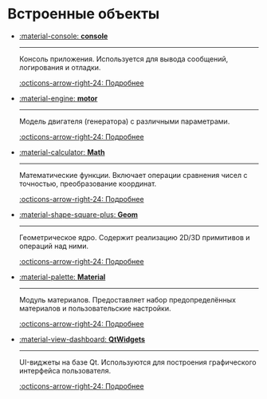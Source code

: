 # Встроенные объекты
<!-- | Название         | Описание                                      |
|------------------|-----------------------------------------------|
| [^^console^^](console/index.md)     | Консоль приложения.                          |
| [^^motor^^](motor/index.md)         | Модель двигателя (генератора) с различными параметрами. |
| [^^Math^^](Math/index.md)           | Математические функции.                       |
| [^^Geom^^](Geom/index.md)           | Геометрическое ядро.                          |
| [^^Material^^](Material/index.md)   | Материалы.                                    |
| [^^QtWidgets^^](QtWidgets/index.md) | UI-виджеты.                                   | -->


<div class="grid cards" markdown>

-   [:material-console: **console**](console/index.md)

    ---

    Консоль приложения. Используется для вывода сообщений, логирования и отладки.

    [:octicons-arrow-right-24: Подробнее](console/index.md)

-   [:material-engine: **motor**](motor/index.md)

    ---

    Модель двигателя (генератора) с различными параметрами.

    [:octicons-arrow-right-24: Подробнее](motor/index.md)

-   [:material-calculator: **Math**](Math/index.md)

    ---

    Математические функции. Включает операции сравнения чисел с точностью, преобразование координат.

    [:octicons-arrow-right-24: Подробнее](Math/index.md)

-   [:material-shape-square-plus: **Geom**](Geom/index.md)

    ---

    Геометрическое ядро. Содержит реализацию 2D/3D примитивов и операций над ними.

    [:octicons-arrow-right-24: Подробнее](Geom/index.md)

-   [:material-palette: **Material**](Material/index.md)

    ---

    Модуль материалов. Предоставляет набор предопределённых материалов и пользовательские настройки.

    [:octicons-arrow-right-24: Подробнее](Material/index.md)

-   [:material-view-dashboard: **QtWidgets**](QtWidgets/index.md)

    ---

    UI-виджеты на базе Qt. Используются для построения графического интерфейса пользователя.

    [:octicons-arrow-right-24: Подробнее](QtWidgets/index.md)

</div>